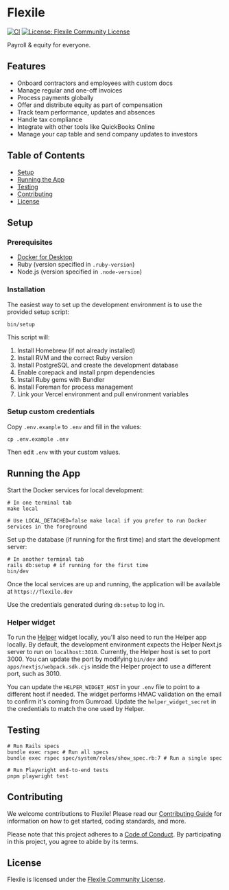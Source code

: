 # Flexile

[![CI](https://github.com/antiwork/flexile/actions/workflows/ci.yml/badge.svg?branch=main)](https://github.com/antiwork/flexile/actions/workflows/ci.yml?query=branch%3Amain)
[![License: Flexile Community License](https://img.shields.io/badge/License-Flexile%20Community-blue.svg)](https://github.com/antiwork/flexile/blob/main/LICENSE.md)

Payroll & equity for everyone.

## Features

- Onboard contractors and employees with custom docs
- Manage regular and one-off invoices
- Process payments globally
- Offer and distribute equity as part of compensation
- Track team performance, updates and absences
- Handle tax compliance
- Integrate with other tools like QuickBooks Online
- Manage your cap table and send company updates to investors

## Table of Contents

- [Setup](#setup)
- [Running the App](#running-the-app)
- [Testing](#testing)
- [Contributing](#contributing)
- [License](#license)

## Setup

### Prerequisites

- [Docker for Desktop](https://docs.docker.com/engine/install/)
- Ruby (version specified in `.ruby-version`)
- Node.js (version specified in `.node-version`)

### Installation

The easiest way to set up the development environment is to use the provided setup script:

```shell
bin/setup
```

This script will:

1. Install Homebrew (if not already installed)
2. Install RVM and the correct Ruby version
3. Install PostgreSQL and create the development database
4. Enable corepack and install pnpm dependencies
5. Install Ruby gems with Bundler
6. Install Foreman for process management
7. Link your Vercel environment and pull environment variables

### Setup custom credentials

Copy `.env.example` to `.env` and fill in the values:

```shell
cp .env.example .env
```

Then edit `.env` with your custom values.

## Running the App

Start the Docker services for local development:

```shell
# In one terminal tab
make local

# Use LOCAL_DETACHED=false make local if you prefer to run Docker services in the foreground
```

Set up the database (if running for the first time) and start the development server:

```shell
# In another terminal tab
rails db:setup # if running for the first time
bin/dev
```

Once the local services are up and running, the application will be available at `https://flexile.dev`

Use the credentials generated during `db:setup` to log in.

### Helper widget

To run the [Helper](https://github.com/antiwork/helper) widget locally, you'll also need to run the Helper app locally. By default, the development environment expects the Helper Next.js server to run on `localhost:3010`. Currently, the Helper host is set to port 3000. You can update the port by modifying `bin/dev` and `apps/nextjs/webpack.sdk.cjs` inside the Helper project to use a different port, such as 3010.

You can update the `HELPER_WIDGET_HOST` in your `.env` file to point to a different host if needed.
The widget performs HMAC validation on the email to confirm it's coming from Gumroad. Update the `helper_widget_secret` in the credentials to match the one used by Helper.

## Testing

```shell
# Run Rails specs
bundle exec rspec # Run all specs
bundle exec rspec spec/system/roles/show_spec.rb:7 # Run a single spec

# Run Playwright end-to-end tests
pnpm playwright test
```

## Contributing

We welcome contributions to Flexile! Please read our [Contributing Guide](CONTRIBUTING.md) for information on how to get started, coding standards, and more.

Please note that this project adheres to a [Code of Conduct](CODE_OF_CONDUCT.md). By participating in this project, you agree to abide by its terms.

## License

Flexile is licensed under the [Flexile Community License](LICENSE.md).

